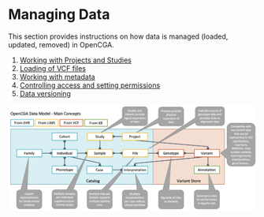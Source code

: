 # Managing Data

This section provides instructions on how data is managed \(loaded, updated, removed\) in OpenCGA.

1. [Working with Projects and Studies](projects-and-studies-1.md)
2. [Loading of VCF files](ingestion-of-vcf-files-1.md)
3. [Working with metadata](working-with-files.md)
4. [Controlling access and setting permissions](sharing-and-permissions/)  
5. [Data versioning](data-versioning.md)

![](../../.gitbook/assets/cleanshot-2021-08-03-at-12.14.26-2x.png)

